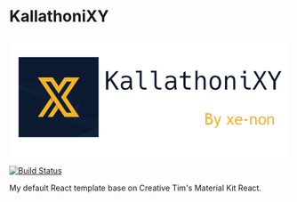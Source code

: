 # KallathoniXY

![KallathoniXY Banner](kallathoni~01.png)

[![Build Status](https://github.com/ebonynon/KallathoniXY/workflows/Build/badge.svg?branch=master&event=push)](https://github.com/denoland/ebonynon/KallathoniXY)

My default React template base on Creative Tim's Material Kit React.
